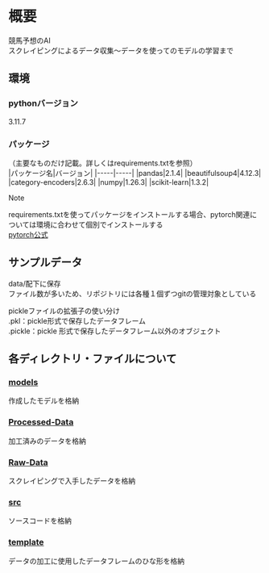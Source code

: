 # 概要

競馬予想のAI  
スクレイピングによるデータ収集～データを使ってのモデルの学習まで

## 環境

### pythonバージョン

3.11.7

### パッケージ  

（主要なものだけ記載。詳しくはrequirements.txtを参照）  
|パッケージ名|バージョン|
|-----|-----|
|pandas|2.1.4|
|beautifulsoup4|4.12.3|
|category-encoders|2.6.3|
|numpy|1.26.3|
|scikit-learn|1.3.2|

>[!NOTE]
>requirements.txtを使ってパッケージをインストールする場合、pytorch関連については環境に合わせて個別でインストールする  
>[pytorch公式](https://pytorch.org/get-started/locally/)

## サンプルデータ

data/配下に保存  
ファイル数が多いため、リポジトリには各種１個ずつgitの管理対象としている  

pickleファイルの拡張子の使い分け  
.pkl：pickle形式で保存したデータフレーム  
.pickle：pickle 形式で保存したデータフレーム以外のオブジェクト  

## 各ディレクトリ・ファイルについて

### [models](./models/)  

作成したモデルを格納

### [Processed-Data](./Processed-Data/)

加工済みのデータを格納  

### [Raw-Data](./Raw-Data/)

スクレイピングで入手したデータを格納  

### [src](./src/)

ソースコードを格納  

### [template](./template/)

データの加工に使用したデータフレームのひな形を格納  
